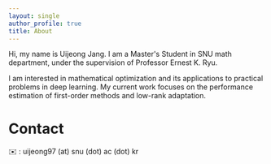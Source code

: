 ```yaml
---
layout: single
author_profile: true
title: About
---
```

Hi, my name is Uijeong Jang. I am a Master's Student in SNU math department, under the supervision of Professor Ernest K. Ryu.

I am interested in mathematical optimization and its applications to practical problems in deep learning. My current work focuses on the performance estimation of first-order methods and low-rank adaptation.

# Contact
✉️ : uijeong97 (at) snu (dot) ac (dot) kr
